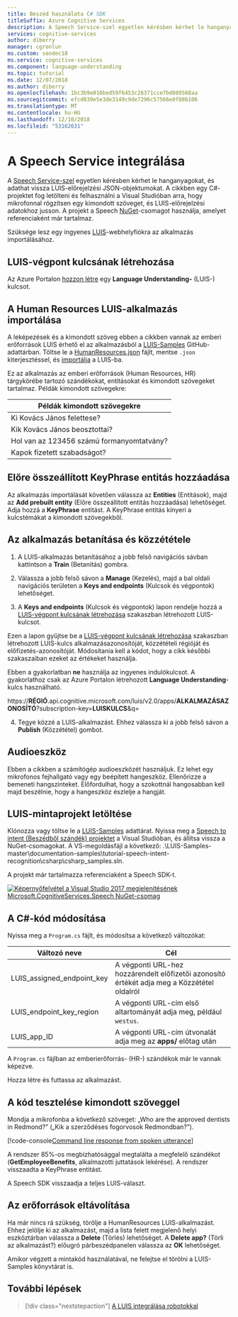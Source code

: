 ```yaml
---
title: Beszéd használata C# SDK
titleSuffix: Azure Cognitive Services
description: A Speech Service-szel egyetlen kérésben kérhet le hanganyagokat, és adathat vissza LUIS-előrejelzési JSON-objektumokat. A cikkben egy C#-projektet fog letölteni és felhasználni a Visual Studióban arra, hogy mikrofonnal rögzítsen egy kimondott szöveget, és LUIS-előrejelzési adatokhoz jusson.
services: cognitive-services
author: diberry
manager: cgronlun
ms.custom: seodec18
ms.service: cognitive-services
ms.component: language-understanding
ms.topic: tutorial
ms.date: 12/07/2018
ms.author: diberry
ms.openlocfilehash: 1bc3b9e016bed59f6453c26371cce7bd089568aa
ms.sourcegitcommit: efcd039e5e3de3149c9de7296c57566e0f88b106
ms.translationtype: MT
ms.contentlocale: hu-HU
ms.lasthandoff: 12/10/2018
ms.locfileid: "53162631"
---
```

# <a name="integrate-speech-service"></a>A Speech Service integrálása
A [Speech Service-szel](https://docs.microsoft.com/azure/cognitive-services/Speech-Service/) egyetlen kérésben kérhet le hanganyagokat, és adathat vissza LUIS-előrejelzési JSON-objektumokat. A cikkben egy C#-projektet fog letölteni és felhasználni a Visual Studióban arra, hogy mikrofonnal rögzítsen egy kimondott szöveget, és LUIS-előrejelzési adatokhoz jusson. A projekt a Speech [NuGet](https://www.nuget.org/packages/Microsoft.CognitiveServices.Speech/)-csomagot használja, amelyet referenciaként már tartalmaz. 

Szüksége lesz egy ingyenes [LUIS][LUIS]-webhelyfiókra az alkalmazás importálásához.

## <a name="create-luis-endpoint-key"></a>LUIS-végpont kulcsának létrehozása
Az Azure Portalon [hozzon létre](luis-how-to-azure-subscription.md#create-luis-endpoint-key) egy **Language Understanding-** (LUIS-) kulcsot. 

## <a name="import-human-resources-luis-app"></a>A Human Resources LUIS-alkalmazás importálása
A leképezések és a kimondott szöveg ebben a cikkben vannak az emberi erőforrások LUIS érhető el az alkalmazásból a [LUIS-Samples](https://github.com/Microsoft/LUIS-Samples) GitHub-adattárban. Töltse le a [HumanResources.json](https://github.com/Microsoft/LUIS-Samples/blob/master/documentation-samples/tutorials/HumanResources.json) fájlt, mentse `.json` kiterjesztéssel, és [importálja](luis-how-to-start-new-app.md#import-new-app) a LUIS-ba. 

Ez az alkalmazás az emberi erőforrások (Human Resources, HR) tárgykörébe tartozó szándékokat, entitásokat és kimondott szövegeket tartalmaz. Példák kimondott szövegekre:

|Példák kimondott szövegekre|
|--|
|Ki Kovács János felettese?|
|Kik Kovács János beosztottai?|
|Hol van az 123456 számú formanyomtatvány?|
|Kapok fizetett szabadságot?|


## <a name="add-keyphrase-prebuilt-entity"></a>Előre összeállított KeyPhrase entitás hozzáadása
Az alkalmazás importálását követően válassza az **Entities** (Entitások), majd az **Add prebuilt entity** (Előre összeállított entitás hozzáadása) lehetőséget. Adja hozzá a **KeyPhrase** entitást. A KeyPhrase entitás kinyeri a kulcstémákat a kimondott szövegekből.

## <a name="train-and-publish-the-app"></a>Az alkalmazás betanítása és közzététele
1. A LUIS-alkalmazás betanításához a jobb felső navigációs sávban kattintson a **Train** (Betanítás) gombra.

2. Válassza a jobb felső sávon a **Manage** (Kezelés), majd a bal oldali navigációs területen a **Keys and endpoints** (Kulcsok és végpontok) lehetőséget. 

3. A **Keys and endpoints** (Kulcsok és végpontok) lapon rendelje hozzá a [LUIS-végpont kulcsának létrehozása](#create-luis-endpoint-key) szakaszban létrehozott LUIS-kulcsot.

  Ezen a lapon gyűjtse be a [LUIS-végpont kulcsának létrehozása](#create-luis-endpoint-key) szakaszban létrehozott LUIS-kulcs alkalmazásazonosítóját, közzétételi régióját és előfizetés-azonosítóját. Módosítania kell a kódot, hogy a cikk későbbi szakaszaiban ezeket az értékeket használja. 
  
  Ebben a gyakorlatban **ne** használja az ingyenes indulókulcsot. A gyakorlathoz csak az Azure Portalon létrehozott **Language Understanding**-kulcs használható. 

  https://**RÉGIÓ**.api.cognitive.microsoft.com/luis/v2.0/apps/**ALKALMAZÁSAZONOSÍTÓ**?subscription-key=**LUISKULCS**&q=


4. Tegye közzé a LUIS-alkalmazást. Ehhez válassza ki a jobb felső sávon a **Publish** (Közzététel) gombot. 

## <a name="audio-device"></a>Audioeszköz
Ebben a cikkben a számítógép audioeszközét használjuk. Ez lehet egy mikrofonos fejhallgató vagy egy beépített hangeszköz. Ellenőrizze a bemeneti hangszinteket. Előfordulhat, hogy a szokottnál hangosabban kell majd beszélnie, hogy a hangeszköz észlelje a hangját. 

## <a name="download-the-luis-sample-project"></a>LUIS-mintaprojekt letöltése
 Klónozza vagy töltse le a [LUIS-Samples](https://github.com/Microsoft/LUIS-Samples) adattárat. Nyissa meg a [Speech to intent (Beszédből szándék) projektet](https://github.com/Microsoft/LUIS-Samples/tree/master/documentation-samples/tutorial-speech-intent-recognition) a Visual Studióban, és állítsa vissza a NuGet-csomagokat. A VS-megoldásfájl a következő: .\LUIS-Samples-master\documentation-samples\tutorial-speech-intent-recognition\csharp\csharp_samples.sln.

A projekt már tartalmazza referenciaként a Speech SDK-t. 

[![Képernyőfelvétel a Visual Studio 2017 megjelenítésének Microsoft.CognitiveServices.Speech NuGet-csomag](./media/luis-tutorial-speech-to-intent/nuget-package.png "képernyőfelvétel a Visual Studio 2017 megjelenítésének Microsoft.CognitiveServices.Speech NuGet-csomag")](./media/luis-tutorial-speech-to-intent/nuget-package.png#lightbox)

## <a name="modify-the-c-code"></a>A C#-kód módosítása
Nyissa meg a `Program.cs` fájlt, és módosítsa a következő változókat:

|Változó neve|Cél|
|--|--|
|LUIS_assigned_endpoint_key|A végponti URL-hez hozzárendelt előfizetői azonosító értékét adja meg a Közzététel oldalról|
|LUIS_endpoint_key_region|A végponti URL-cím első altartományát adja meg, például `westus`.|
|LUIS_app_ID|A végponti URL-cím útvonalát adja meg az **apps/** előtag után|

A `Program.cs` fájlban az emberierőforrás- (HR-) szándékok már le vannak képezve.

Hozza létre és futtassa az alkalmazást. 

## <a name="test-code-with-utterance"></a>A kód tesztelése kimondott szöveggel
Mondja a mikrofonba a következő szöveget: „Who are the approved dentists in Redmond?” („Kik a szerződéses fogorvosok Redmondban?”).

[!code-console[Command line response from spoken utterance](~/samples-luis/documentation-samples/tutorial-speech-intent-recognition/console-output.txt "Command line response from spoken utterance")]

A rendszer 85%-os megbízhatósággal megtalálta a megfelelő szándékot (**GetEmployeeBenefits**, alkalmazotti juttatások lekérése). A rendszer visszaadta a KeyPhrase entitást. 

A Speech SDK visszaadja a teljes LUIS-választ. 

## <a name="clean-up-resources"></a>Az erőforrások eltávolítása
Ha már nincs rá szükség, törölje a HumanResources LUIS-alkalmazást. Ehhez jelölje ki az alkalmazást, majd a lista felett megjelenő helyi eszköztárban válassza a **Delete** (Törlés) lehetőséget. A **Delete app?** (Törli az alkalmazást?) előugró párbeszédpanelen válassza az **OK** lehetőséget.

Amikor végzett a mintakód használatával, ne felejtse el törölni a LUIS-Samples könyvtárat is.

## <a name="next-steps"></a>További lépések

> [!div class="nextstepaction"]
> [A LUIS integrálása robotokkal](luis-csharp-tutorial-build-bot-framework-sample.md)

[LUIS]: https://docs.microsoft.com/azure/cognitive-services/luis/luis-reference-regions#luis-website